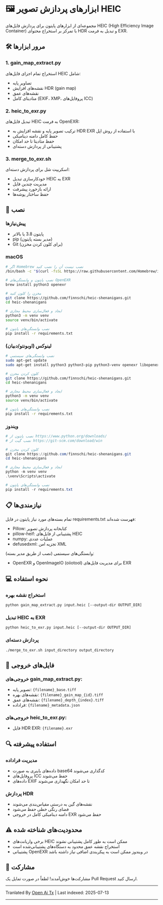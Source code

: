 # 🖼️ ابزارهای پردازش تصویر HEIC

مجموعه‌ای از ابزارهای پایتون برای پردازش فایل‌های HEIC (High Efficiency Image Container) با تمرکز بر استخراج محتوای HDR و تبدیل به فرمت EXR.

## 🛠️ مرور ابزارها

### 1. gain_map_extract.py
استخراج تمام اجزای فایل‌های HEIC شامل:
- تصاویر پایه
- نقشه‌های افزایش HDR (gain map)
- نقشه‌های عمق
- متادیتای کامل (EXIF، XMP، پروفایل‌های ICC)

### 2. heic_to_exr.py
تبدیل فایل‌های HEIC به فرمت OpenEXR:
- ترکیب تصویر پایه و نقشه افزایش به HDR EXR با استفاده از روش اپل
- حفظ کامل دامنه دینامیکی
- حفظ متادیتا تا حد امکان
- پشتیبانی از پردازش دسته‌ای
### 3. merge_to_exr.sh
اسکریپت شل برای پردازش دسته‌ای:
- خودکارسازی تبدیل HEIC به EXR
- مدیریت چندین فایل
- ارائه بازخورد پیشرفت
- حفظ ساختار پوشه‌ها

## 🔧 نصب

### پیش‌نیازها
- پایتون 3.8 یا بالاتر
- pip (مدیر بسته پایتون)
- Git (برای کلون کردن مخزن)

### macOS
```bash
# اگر Homebrew نصب نیست آن را نصب کنید
/bin/bash -c "$(curl -fsSL https://raw.githubusercontent.com/Homebrew/install/HEAD/install.sh)"

# نصب پایتون و وابستگی‌های OpenEXR
brew install python3 openexr

# مخزن را کلون کنید
git clone https://github.com/finnschi/heic-shenanigans.git
cd heic-shenanigans

# ایجاد و فعال‌سازی محیط مجازی
python3 -m venv venv
source venv/bin/activate

# نصب وابستگی‌های پایتون
pip install -r requirements.txt
```

### لینوکس (اوبونتو/دبیان)
```bash
# نصب وابستگی‌های سیستمی
sudo apt-get update
sudo apt-get install python3 python3-pip python3-venv openexr libopenexr-dev

# کلون کردن مخزن
git clone https://github.com/finnschi/heic-shenanigans.git
cd heic-shenanigans

# ایجاد و فعال‌سازی محیط مجازی
python3 -m venv venv
source venv/bin/activate

# نصب وابستگی‌های پایتون
pip install -r requirements.txt
```

### ویندوز
```powershell
# نصب پایتون از https://www.python.org/downloads/
# نصب گیت از https://git-scm.com/download/win

# کلون کردن مخزن
git clone https://github.com/finnschi/heic-shenanigans.git
cd heic-shenanigans

# ایجاد و فعال‌سازی محیط مجازی
python -m venv venv
.\venv\Scripts\activate

# نصب وابستگی‌های پایتون
pip install -r requirements.txt
```

## 📋 نیازمندی‌ها
تمام بسته‌های مورد نیاز پایتون در فایل requirements.txt فهرست شده‌اند:
- Pillow: کتابخانه پردازش تصویر
- pillow-heif: پشتیبانی از فایل‌های HEIC
- numpy: عملیات عددی
- defusedxml: تجزیه امن XML

وابستگی‌های سیستمی (نصب از طریق مدیر بسته):
- OpenEXR و OpenImageIO (oiiotool) برای مدیریت فایل‌های EXR

## 💻 نحوه استفاده
### استخراج نقشه بهره
```bash
python gain_map_extract.py input.heic [--output-dir OUTPUT_DIR]
```

### تبدیل HEIC به EXR
```bash
python heic_to_exr.py input.heic [--output-dir OUTPUT_DIR]
```

### پردازش دسته‌ای
```bash
./merge_to_exr.sh input_directory output_directory
```

## 📁 فایل‌های خروجی

### خروجی‌های gain_map_extract.py:
- تصویر پایه: `{filename}_base.tiff`
- نقشه‌های بهره: `{filename}_gain_map_{id}.tiff`
- نقشه‌های عمق: `{filename}_depth_{index}.tiff`
- فراداده: `{filename}_metadata.json`

### خروجی‌های heic_to_exr.py:
- فایل HDR EXR: `{filename}.exr`

## 🔍 استفاده پیشرفته

### مدیریت فراداده
- داده‌های باینری به صورت base64 کدگذاری می‌شوند
- پروفایل‌های ICC حفظ می‌شوند
- داده‌های EXIF تا حد امکان نگهداری می‌شوند

### پردازش HDR
- نقشه‌های گین به درستی مقیاس‌بندی می‌شوند
- فضای رنگی خطی حفظ می‌شود
- دامنه دینامیکی کامل در خروجی EXR حفظ می‌شود

## ⚠️ محدودیت‌های شناخته شده
- برخی واریانت‌های HEIC ممکن است به طور کامل پشتیبانی نشوند
- استخراج نقشه عمق محدود به دستگاه‌های پشتیبانی‌شده است
- پشتیبانی OpenEXR در ویندوز ممکن است به پیکربندی اضافی نیاز داشته باشد
## 🤝 مشارکت
مشارکت‌ها خوش‌آمدند! لطفاً در صورت تمایل یک Pull Request ارسال کنید.



---

Tranlated By [Open Ai Tx](https://github.com/OpenAiTx/OpenAiTx) | Last indexed: 2025-07-13

---